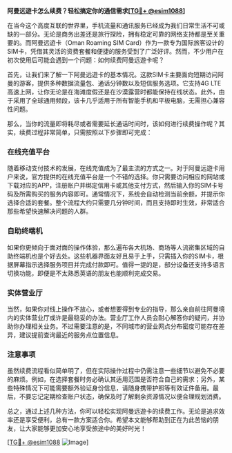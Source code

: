 **阿曼远遊卡怎么续费？轻松搞定你的通信需求[[TG💪+ @esim1088](https://t.me/s/esim1088)]**

在当今这个高度互联的世界里，手机流量和通讯服务已经成为我们日常生活不可或缺的一部分。无论是商务出差还是旅行探险，拥有稳定可靠的网络支持都是至关重要的。而阿曼远遊卡（Oman Roaming SIM Card）作为一款专为国际旅客设计的SIM卡，凭借其灵活的资费套餐和便捷的服务受到了广泛好评。然而，不少用户在初次使用后可能会遇到一个问题：如何续费阿曼远遊卡呢？

首先，让我们来了解一下阿曼远遊卡的基本情况。这款SIM卡主要面向短期访问阿曼的游客，提供多种数据流量包、通话分钟数以及短信服务选项。它支持4G LTE高速上网，让你无论是在海滩度假还是在沙漠露营时都能保持在线状态。此外，由于采用了全球通用频段，该卡几乎适用于所有智能手机和平板电脑，无需担心兼容性问题。

那么，当你的流量即将耗尽或者需要延长通话时间时，该如何进行续费操作呢？其实，续费过程非常简单，只需按照以下步骤即可完成：

### 在线充值平台

随着移动支付技术的发展，在线充值成为了最主流的方式之一。对于阿曼远遊卡用户来说，官方提供的在线充值平台是一个不错的选择。你只需要访问相应的网站或下载对应的APP，注册账户并绑定信用卡或其他支付方式，然后输入你的SIM卡号码及所需购买的服务内容即可。通常情况下，系统会自动检测当前余额，并提示你选择合适的套餐。整个流程大约只需要几分钟时间，而且支持即时生效，非常适合那些希望快速解决问题的人群。

### 自助终端机

如果你更倾向于面对面的操作体验，那么遍布各大机场、商场等人流密集区域的自助终端机也是个好去处。这些机器界面友好且易于上手，只需插入你的SIM卡，根据屏幕指示选择服务项目并完成付款即可。值得一提的是，部分设备还支持多语言切换功能，即便是不太熟悉英语的朋友也能顺利完成交易。

### 实体营业厅

当然，如果你对线上操作不放心，或者想要得到专业的指导，那么亲自前往阿曼境内的实体营业厅或许是最稳妥的办法。营业厅工作人员会耐心解答你的疑问，并协助你办理相关业务。不过需要注意的是，不同城市的营业网点分布密度可能存在差异，建议提前查询最近的服务点位置信息。

### 注意事项

虽然续费流程看似简单明了，但在实际操作过程中仍需注意一些细节以避免不必要的麻烦。例如，在选择套餐时务必确认其适用范围是否符合自己的需求；另外，某些特殊情况下可能需要额外验证身份信息，请随身携带护照等有效证件备用。最后，不要忘记定期检查账户状态，确保及时了解剩余资源情况以便合理规划消费。

总之，通过上述几种方法，你可以轻松实现阿曼远遊卡的续费工作。无论是追求效率还是享受便利，总有一款方案适合你。希望本文能够帮助到正在为此苦恼的朋友，让大家能够更加安心地享受旅途中的美好时光！

[[TG💪+ @esim1088](https://t.me/s/esim1088) ![Image](https://i.postimg.cc/4NQfJmqS/Snipaste-2025-05-13-00-14-12.png)]